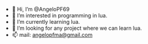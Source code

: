 - 👋 Hi, I’m @AngeloPF69
- 👀 I’m interested in programming in lua.
- 🌱 I’m currently learning lua.
- 💞️ I’m looking for any project where we can learn lua.
- 📫 mail: angelopfma@gmail.com

<!---
AngeloPF69/AngeloPF69 is a ✨ special ✨ repository because its `README.md` (this file) appears on your GitHub profile.
You can click the Preview link to take a look at your changes.
--->
